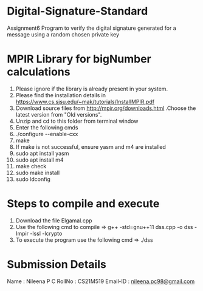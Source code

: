 # Digital-Signature-Standard
Assignment6
Program to verify the digital signature generated for a message using a random chosen private key

# MPIR Library for bigNumber calculations
1. Please ignore if the library is already present in your system.
2. Please find the installation details in https://www.cs.sjsu.edu/~mak/tutorials/InstallMPIR.pdf 
3. Download source files from http://mpir.org/downloads.html .Choose the latest version from "Old versions".
4. Unzip and cd to this folder from terminal window
5. Enter the following cmds
6. ./configure --enable-cxx
7. make
8. If make is not successful, ensure yasm and m4 are installed
9. sudo apt install yasm
10. sudo apt install m4
11. make check
12. sudo make install
13. sudo ldconfig

# Steps to compile and execute
1. Download the file Elgamal.cpp
2. Use the following cmd to compile => g++ -std=gnu++11 dss.cpp -o dss -lmpir -lssl -lcrypto
3. To execute the program use the following cmd => ./dss

# Submission Details
Name : Nileena P C 
RollNo : CS21M519 
Email-ID : nileena.pc98@gmail.com
